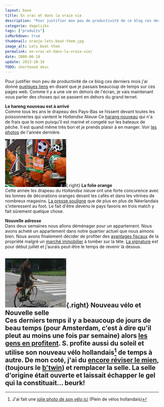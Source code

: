 ```yaml
---
layout: base
title: En vrac et dans la vraie vie
description: "Pour justifier mon peu de productivité de ce blog ces derniers mois j'ai donné quelques liens en disant que je passais beaucoup de temps sur ces pages web. Co"
categorie: dagelijks
tags: ["produits"]
isMarkdown: true
thumbnail: oranje-lets-beat-them.jpg
image_alt: Lets beat them
permalink: en-vrac-et-dans-la-vraie-vie/
date: 2008-06-18
update: 2013-10-16
TODO: shortened desc
---
```


Pour justifier mon peu de productivité de ce blog ces derniers mois j'ai donné [quelques liens](/en-vrac-et-sur-le-web) en disant que je passais beaucoup de temps sur ces pages web. Comme il y a une vie en dehors de l'écran, je vais maintenant vous parler des choses qui se passent en dehors du grand ternet.

**Le hareng nouveau est à arrivé**  
Comme tous les ans le drapeau des Pays-Bas se hissent devant toutes les poissonneries qui vantent le *Hollandse Nieuw* Ce [harang nouveau](/de-hollandse-nieuwe-haring) qui n'a de frais que le nom puisqu'il est mariné et congelé sur les bateaux de pêche. Il est quand même très bon et je prends plaisir à en manger. Voir [les photos](/hollandse-nieuwe-haring-photos) de l'année dernière.

![Lets beat them](oranje-lets-beat-them.jpg){.right}
**La folie orange**  
Cette année les drapeau du *Hollandse nieuw* ont une forte concurence avec les tonnes de décorations oranges devant les cafés et dans les vitrines de nombreux magasins. [La presse souligne](http://www.ambafrance.nl/spip.php?article9784) que de plus en plus de Néerlandais s'interessent au foot. Le fait d'être devenu le pays favoris en trois match y fait sûrement quelque chose.

**Nouvelle adresse**  
Dans deux semaines nous allons déménager pour un appartement. Nous avons acheté un appartement dans notre quartier actuel que nous aimons bien. Nous avons finalement décider de profiter des [avantages fiscaux](/credits-pays-bas) de la propriété malgré un [marché immobilier](/des-nouvelles-de-l-immobilier) à tomber sur la tête. [La signature](/signatures-week) est pour début juillet et j'aurais peut-être le temps de revenir là dessus.

![À vélo dans la rue](sophie-a-velo.jpg){.right}
**Nouveau vélo et Nouvelle selle**  
Ces derniers temps il y a beaucoup de jours de beau temps (pour Amsterdam, c'est à dire qu'il pleut au moins une fois par semaine) alors [les gens en profitent](/revisions-sous-le-soleil). S. profite aussi du soleil et utilise son nouveau vélo hollandais[^1] de temps à autre. De mon coté, j'ai du [encore réviser le mien](/revision-du-btwin), (toujours le [b'twin](/un-b-twin-a-amsterdam)) et remplacer la selle. La selle d'origine était ouverte et laissait échapper le gel qui la constituait... beurk!
---
[^1]: J'ai fait une [jolie photo de son vélo ici](/plein-de-velos-hollandais) (Plein de vélos hollandais)